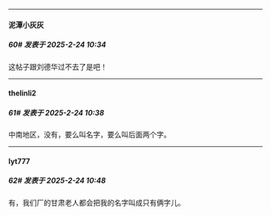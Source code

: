 ﻿
*****

####  泥潭小灰灰  
##### 60#       发表于 2025-2-24 10:34

这帖子跟刘德华过不去了是吧！

*****

####  thelinli2  
##### 61#       发表于 2025-2-24 10:38

中南地区，没有，要么叫名字，要么叫后面两个字。


*****

####  lyt777  
##### 62#       发表于 2025-2-24 10:48

有，我们厂的甘肃老人都会把我的名字叫成只有俩字儿。

